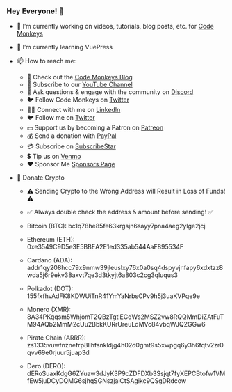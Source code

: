 ### Hey Everyone! 👋

- 🔭 I’m currently working on videos, tutorials, blog posts, etc. for <a href="https://github.com/codemonkeysio">Code Monkeys</a>

- 🌱 I’m currently learning VuePress

- 📫 How to reach me:

  - 🐒 Check out the <a href="https://www.codemonkeys.tech/">Code Monkeys Blog</a>
  - 🎥 Subscribe to our <a href="https://www.youtube.com/channel/UCteut5f1PHW8vP29o66z-kg">YouTube Channel</a>
  - 🤖 Ask questions & engage with the community on <a href="https://discord.gg/mh9rQmwJ8H">Discord</a>
  - 🐦 Follow Code Monkeys on <a href="https://twitter.com/codemonkeystech">Twitter</a>
  - 👷‍♂️ Connect with me on <a href="https://www.linkedin.com/in/jason-chiarulli/">LinkedIn</a>
  - 🐦 Follow me on <a href="https://twitter.com/jason_chiarulli">Twitter</a>
  - 💵 Support us by becoming a Patron on <a href="https://www.patreon.com/codemonkeys?fan_landing=true">Patreon</a>
  - 💰 Send a donation with <a href="https://paypal.me/codemonkeystech?locale.x=en_US">PayPal</a>
  - 💳 Subscribe on <a href="https://www.subscribestar.com/code-monkeys">SubscribeStar</a>
  - 💲 Tip us on <a href="https://venmo.com/u/codemonkeys">Venmo</a>
  - ❤️ Sponsor Me <a href="https://github.com/sponsors/jchiarulli">Sponsors Page</a>

- 🔗 Donate Crypto

  - ⚠️ Sending Crypto to the Wrong Address will Result in Loss of Funds! ⚠️
  - ✅ Always double check the address & amount before sending! ✅

  - Bitcoin (BTC): bc1q78he85fe63krgsjn6sayy7pna4aeg2ylge2jcj

  - Ethereum (ETH): 0xe3549C9D5e3E5BBEA2E1ed335ab544AaF895534F

  - Cardano (ADA): addr1qy208hcc79x9nmw39jleuslxy76x0a0sq4dspyvjnfapy6xdxtzz8wda5j6r9ekv38axvt7qe3d3tkyjt6a803c2cg3qluqus3

  - Polkadot (DOT): 155fxfhvAdFK8KDWUiTnR41YmYaNrbsCPv9h5j3uaKVPqe9e

  - Monero (XMR): 8A34PKqqsm5WhjomT2QBzTgtiECqWs2MSZ2vw8RQQMmDiZAtFuTM94AQb2MmM2cUu2BbkKURrUreuLdMVc84vbqWJQ2GGw6

  - Pirate Chain (ARRR): zs1335vuwfnznefrp8llhfsnkldjg4h02d0gmt9s5xwpgq6y3h6fqtv2zr0qvv69e0rjuur5juap3d

  - Dero (DERO): dERoSuaxKdgG6ZYuaw3dJyK3P9cZDFDXb3Ssjqt7fyXEPCBtofw1VMfEw5juDCyDQMG6sjhqSGNszjaiCtSAgikc9QSgDRdcow
